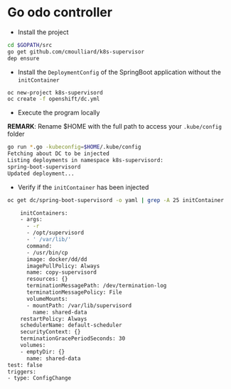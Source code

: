 # Go odo controller

- Install the project

```bash
cd $GOPATH/src
go get github.com/cmoulliard/k8s-supervisor
dep ensure
```

- Install the `DeploymentConfig` of the SpringBoot application without the `initContainer`
```bash
oc new-project k8s-supervisord
oc create -f openshift/dc.yml
```

- Execute the program locally

**REMARK**: Rename $HOME with the full path to access your `.kube/config` folder

```bash
go run *.go -kubeconfig=$HOME/.kube/config
Fetching about DC to be injected
Listing deployments in namespace k8s-supervisord: 
spring-boot-supervisord
Updated deployment...
```

- Verify if the `initContainer` has been injected

```bash
oc get dc/spring-boot-supervisord -o yaml | grep -A 25 initContainer

    initContainers:
    - args:
      - -r
      - /opt/supervisord
      - ' /var/lib/'
      command:
      - /usr/bin/cp
      image: docker/dd/dd
      imagePullPolicy: Always
      name: copy-supervisord
      resources: {}
      terminationMessagePath: /dev/termination-log
      terminationMessagePolicy: File
      volumeMounts:
      - mountPath: /var/lib/supervisord
        name: shared-data
    restartPolicy: Always
    schedulerName: default-scheduler
    securityContext: {}
    terminationGracePeriodSeconds: 30
    volumes:
    - emptyDir: {}
      name: shared-data
test: false
triggers:
- type: ConfigChange
```